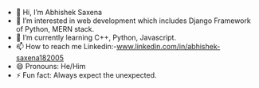 - 👋 Hi, I’m Abhishek Saxena
- 👀 I’m interested in web development which includes Django Framework of Python, MERN stack.
- 🌱 I’m currently learning C++, Python, Javascript.
- 📫 How to reach me 
  Linkedin:-www.linkedin.com/in/abhishek-saxena182005 
- 😄 Pronouns: He/Him
- ⚡ Fun fact:  Always expect the unexpected.

<!---
Abhishek182005/Abhishek182005 is a ✨ special ✨ repository because its `README.md` (this file) appears on your GitHub profile.
You can click the Preview link to take a look at your changes.
--->
